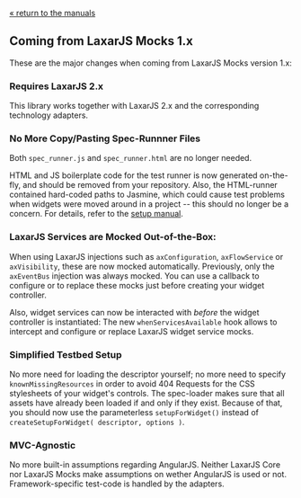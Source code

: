 [« return to the manuals](index.md)


## Coming from LaxarJS Mocks 1.x

These are the major changes when coming from LaxarJS Mocks version 1.x:


### Requires LaxarJS 2.x

This library works together with LaxarJS 2.x and the corresponding technology adapters.


### No More Copy/Pasting Spec-Runnner Files

Both `spec_runner.js` and `spec_runner.html` are no longer needed.

HTML and JS boilerplate code for the test runner is now generated on-the-fly, and should be removed from your repository.
Also, the HTML-runner contained hard-coded paths to Jasmine, which could cause test problems when widgets were moved around in a project -- this should no longer be a concern.
For details, refer to the [setup manual](setup.md).


### LaxarJS Services are Mocked Out-of-the-Box:

When using LaxarJS injections such as `axConfiguration`, `axFlowService` or `axVisibility`, these are now mocked automatically.
Previously, only the `axEventBus` injection was always mocked.
You can use a callback to configure or to replace these mocks just before creating your widget controller.

Also, widget services can now be interacted with *before* the widget controller is instantiated:
The new `whenServicesAvailable` hook allows to intercept and configure or replace LaxarJS widget service mocks.


### Simplified Testbed Setup

No more need for loading the descriptor yourself;
no more need to specify `knownMissingResources` in order to avoid 404 Requests for the CSS stylesheets of your widget's controls.
The spec-loader makes sure that all assets have already been loaded if and only if they exist.
Because of that, you should now use the parameterless `setupForWidget()` instead of `createSetupForWidget( descriptor, options )`.


### MVC-Agnostic

No more built-in assumptions regarding AngularJS.
Neither LaxarJS Core nor LaxarJS Mocks make assumptions on wether AngularJS is used or not.
Framework-specific test-code is handled by the adapters.
